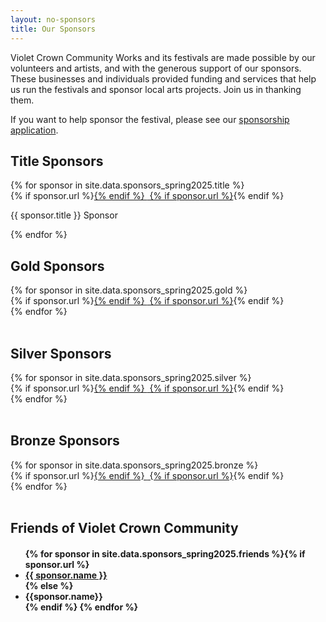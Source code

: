 ```yaml
---
layout: no-sponsors
title: Our Sponsors
---
```


Violet Crown Community Works and its festivals are made possible by our
volunteers and artists, and with the generous support of our sponsors. These
businesses and individuals provided funding and services that help us run the
festivals and sponsor local arts projects.  Join us in thanking them.

If you want to help sponsor the festival, please see our
<a href="vcf_sponsor">sponsorship application</a>.

## Title Sponsors
<!-- $1000 and up -->

<div class="container">
<div class="row">
{% for sponsor in site.data.sponsors_spring2025.title %}
<div class="col-md-3 text-center">
    {% if sponsor.url %}<a href="{{ sponsor.url }}" target="_blank">{% endif %}
    <img class="img-rounded" src="/{{ sponsor.img }}" alt="" title="{{ sponsor.name }}">
    {% if sponsor.url %}</a>{% endif %}<p>{{ sponsor.title }} Sponsor</p>
</div>
{% endfor %}
</div>
</div>

## Gold Sponsors
<!-- $500 and up -->

<div class="container">
<div class="row">
{% for sponsor in site.data.sponsors_spring2025.gold %}
<div class="col-md-3 text-center">
    {% if sponsor.url %}<a href="{{ sponsor.url }}" target="_blank">{% endif %}
    <img class="img-rounded" src="/{{ sponsor.img }}" alt="" title="{{ sponsor.name }}">
    {% if sponsor.url %}</a>{% endif %}
</div>
{% endfor %}
</div>
</div>
<br>

## Silver Sponsors
<!-- $250 to $499 -->

<div class="container">
<div class="row">
{% for sponsor in site.data.sponsors_spring2025.silver %}
<div class="col-md-3 text-center">
    {% if sponsor.url %}<a href="{{ sponsor.url }}" target="_blank">{% endif %}
    <img class="img-rounded" src="/{{ sponsor.img }}" alt="" title="{{ sponsor.name }}">
    {% if sponsor.url %}</a>{% endif %}
</div>
{% endfor %}
</div>
</div>
<br>

## Bronze Sponsors
<!-- $100 to $249 -->

<div class="container">
<div class="row">
{% for sponsor in site.data.sponsors_spring2025.bronze %}
<div class="col-md-3 text-center">
    {% if sponsor.url %}<a href="{{ sponsor.url }}" target="_blank">{% endif %}
    <img class="img-rounded" src="/{{ sponsor.img }}" alt="" title="{{ sponsor.name }}">
    {% if sponsor.url %}</a>{% endif %}
</div>
{% endfor %}
</div>
</div>
<br>

## Friends of Violet Crown Community
<!-- $50 to $99 -->
<h4><ul>{% for sponsor in site.data.sponsors_spring2025.friends %}{% if sponsor.url %}<li><a href="{{ sponsor.url }}">{{ sponsor.name }}</a></li>{% else %}<li> {{sponsor.name}}</li>{% endif %}
{% endfor %}</ul></h4>
